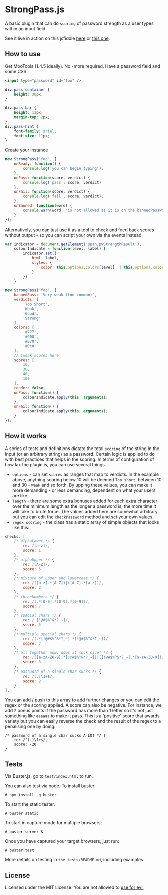 StrongPass.js
==============

A basic plugin that can do `scoring` of password strength as a user types within an input field.

See it live in action on this jsfiddle [here](http://jsfiddle.net/dimitar/n8Dza/) or [this one](http://jsfiddle.net/dimitar/nZn6A/).


How to use
----------

Get MooTools (1.4.5 ideally). No -more required. Have a password field and some CSS.

```html
<input type="password" id="foo" />
```

```css
div.pass-container {
    height: 30px;
}

div.pass-bar {
    height: 11px;
    margin-top: 2px;
}
div.pass-hint {
    font-family: arial;
    font-size: 11px;
}
```

Create your instance

```javascript
new StrongPass("foo", {
    onReady: function() {
        console.log('you can begin typing');
    },
    onPass: function(score, verdict) {
        console.log('pass', score, verdict)
    },
    onFail: function(score, verdict) {
        console.log('fail', score, verdict);
    },
    onBanned: function(word) {
        console.warn(word, 'is not allowed as it is on the bannedPasswords list');
    }
});

```

Alternatively, you can just use it as a tool to check and feed back scores without output - so you can script your own via the events instead.

```javascript
var indicator = document.getElement('span.pwStrengthResult'),
    colourIndicate = function(level, label) {
        indicator.set({
            html: label,
            styles: {
                color: this.options.colors[level] || this.options.colors.getLast()
            }
        })
    }

new StrongPass('foo', {
    bannedPass: 'Very weak (too common)',
    verdicts: [
        'Too Short',
        'Weak',
        'Good',
        'Strong'
    ],
    colors: [
        '#777',
        '#900',
        '#070',
        '#0c0'
    ],
    // tweak scores here
    scores: [
        10,
        30,
        40,
        100
    ],
    render: false,
    onPass: function() {
        colourIndicate.apply(this, arguments);
    },
    onFail: function() {
        colourIndicate.apply(this, arguments);
    }
});
```

How it works
------------

A series of tests and definitions dictate the total `scoring` of the string in the input (or an arbitrary string) as a password. Certain logic is applied to do with best practices that helps in the scoring. In terms of configuration of how lax the plugin is, you can use several things.

- `options` - can set `scores` as ranges that map to verdicts. In the example above, anything scoring below 10 will be deemed `Too short`, between 10 and 30 - `Weak` and so forth. By upping these values, you can make it more demanding - or less demanding, dependent on what your users are like.
- `length` - there are some extra bonuses added for each extra character over the minimum length as the longer a password is, the more time it will take to brute force. The values added here are somewhat arbitrary but you can edit the `checkPassword` method and set your own values.
- `regex scoring` - the class has a static array of simple objects that looks like this:

```javascript
checks: [
    /* alphaLower */ {
        re: /[a-z]/,
        score: 1
    },
    /* alphaUpper */ {
        re: /[A-Z]/,
        score: 5
    },
    /* mixture of upper and lowercase */ {
        re: /([a-z].*[A-Z])|([A-Z].*[a-z])/,
        score: 2
    },
    /* threeNumbers */ {
        re: /(.*[0-9].*[0-9].*[0-9])/,
        score: 7
    },
    /* special chars */ {
        re: /.[!@#$%^&*?_~]/,
        score: 5
    },
    /* multiple special chars */ {
        re: /(.*[!@#$%^&*?_~].*[!@#$%^&*?_~])/,
        score: 7
    },
    /* all together now, does it look nice? */ {
        re: /([a-zA-Z0-9].*[!@#$%^&*?_~])|([!@#$%^&*?_~].*[a-zA-Z0-9])/,
        score: 3
    },
    /* password of a single char sucks */ {
        re: /(.)\1+$/,
        score: 2
    }
],
```

You can add / push to this array to add further changes or you can edit the regex or the scoring applied. A score can also be negative. For instance, we add `2` bonus points if the password has more than 1 letter so it's not just something like `aaaaaa` to make it pass. This is a 'positive' score that awards variety but you can easily reverse the check and the result of the regex to a penalising one by doing:

```
/* password of a single char sucks A LOT */ {
    re: /^(.)\1+$/,
    score: -20
}
```


Tests
-----

Via Buster.js, go to `test/index.html` to run.

You can also test via node. To install buster:

    # npm install -g buster
    
To start the static tester:    
    
    # buster static
    
To start in capture mode for multiple browsers:

    # buster server &

Once you have captured your target browsers, just run:

    # buster test

More details on testing in `the tests/README.md`, including examples.

License
-------

Licensed under the MIT License. You are not allowed to [use for evil](http://www.youtube.com/watch?v=-hCimLnIsDA)